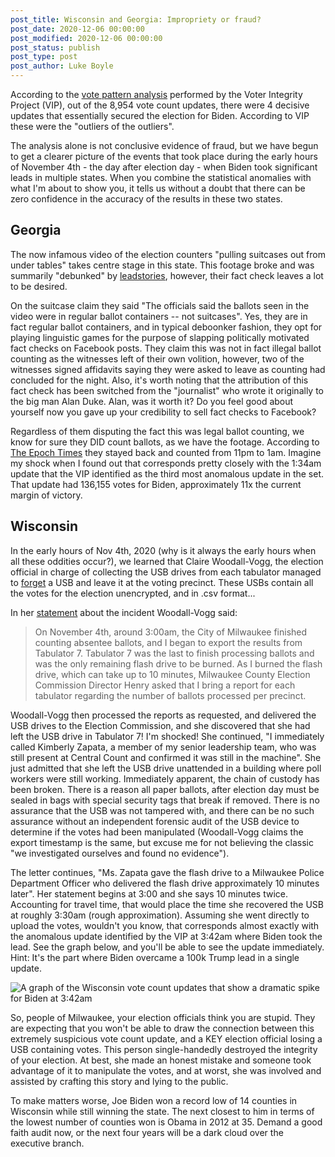 ```yaml
---
post_title: Wisconsin and Georgia: Impropriety or fraud? 
post_date: 2020-12-06 00:00:00
post_modified: 2020-12-06 00:00:00
post_status: publish
post_type: post
post_author: Luke Boyle
---
```


According to the [vote pattern analysis](https://votepatternanalysis.substack.com/p/voting-anomalies-2020) performed by
the Voter Integrity Project (VIP), out of the 8,954 vote count updates, there were 4 decisive updates that essentially
secured the election for Biden. According to VIP these were the "outliers of the outliers".

The analysis alone is not conclusive evidence of fraud, but we have begun to get a clearer picture of the events that
took place during the early hours of November 4th - the day after election day - when Biden took significant leads in
multiple states. When you combine the statistical anomalies with what I'm about to show you, it tells us without
a doubt that there can be zero confidence in the accuracy of the results in these two states.

## Georgia

The now infamous video of the election counters "pulling suitcases out from under tables" takes centre stage in this
state. This footage broke and was summarily "debunked" by [leadstories](https://leadstories.com/hoax-alert/2020/12/fact-check-video-from-ga-does-not-show-suitcases-filled-with-ballots-pulled-from-under-a-table-after-poll-workers-dismissed.html),
however, their fact check leaves a lot to be desired.

On the suitcase claim they said "The officials said the ballots seen in the video were in regular ballot containers -- not suitcases".
Yes, they are in fact regular ballot containers, and in typical deboonker fashion, they opt for playing linguistic games
for the purpose of slapping politically motivated fact checks on Facebook posts. They claim this was not in fact illegal
ballot counting as the witnesses left of their own volition, however, two of the witnesses signed affidavits saying
they were asked to leave as counting had concluded for the night. Also, it's worth noting that the attribution
of this fact check has been switched from the "journalist" who wrote it originally to the big man Alan Duke. Alan,
was it worth it? Do you feel good about yourself now you gave up your credibility to sell fact checks to Facebook?

Regardless of them disputing the fact this was legal ballot counting, we know for sure they DID count ballots, as
we have the footage. According to [The Epoch Times](https://www.theepochtimes.com/state-farm-arena-footage-shows-poll-workers-staying-behind-pulling-out-suitcases-with-ballots_3603293.html)
they stayed back and counted from 11pm to 1am. Imagine my shock when I found out that corresponds pretty closely with
the 1:34am update that the VIP identified as the third most anomalous update in the set. That update had 136,155
votes for Biden, approximately 11x the current margin of victory.

## Wisconsin

In the early hours of Nov 4th, 2020 (why is it always the early hours when all these oddities occur?), we learned
that Claire Woodall-Vogg, the election official in charge of collecting the USB drives from each tabulator
managed to [forget](https://www.wisconsinrightnow.com/2020/11/06/milwaukee-election-flash-drive/) a USB and leave it
at the voting precinct. These USBs contain all the votes for the election unencrypted, and in .csv format...

In her [statement](https://www.wisconsinrightnow.com/wp-content/uploads/2020/11/Wolfe-Letter-Regarding-Flash-Drive.docx-1.pdf) about the incident
Woodall-Vogg said:

> On November 4th, around 3:00am, the City of Milwaukee finished counting absentee ballots,
> and I began to export the results from Tabulator 7. Tabulator 7 was the last to finish
> processing ballots and was the only remaining flash drive to be burned. As I burned the flash drive,
> which can take up to 10 minutes, Milwaukee County Election Commission Director Henry asked that I
> bring a report for each tabulator regarding the number of ballots processed per precinct.

Woodall-Vogg then processed the reports as requested, and delivered the USB drives to the Election Commission,
and she discovered that she had left the USB drive in Tabulator 7! I'm shocked! She continued, "I immediately called
Kimberly Zapata, a member of my senior leadership team, who was still present at Central Count and confirmed it was
still in the machine". She just admitted that she left the USB drive unattended in a building where poll workers were
still working. Immediately apparent, the chain of custody has been broken. There is a reason all paper ballots, after
election day must be sealed in bags with special security tags that break if removed. There is no assurance that the USB
was not tampered with, and there can be no such assurance without an independent forensic audit of the USB device to
determine if the votes had been manipulated (Woodall-Vogg claims the export timestamp is the same, but excuse me for not
believing the classic "we investigated ourselves and found no evidence").

The letter continues, "Ms. Zapata gave the flash drive to a Milwaukee Police Department Officer who delivered the flash
drive approximately 10 minutes later". Her statement begins at 3:00 and she says 10 minutes twice. Accounting for
travel time, that would place the time she recovered the USB at roughly 3:30am (rough approximation). Assuming she went
directly to upload the votes, wouldn't you know, that corresponds almost exactly with the anomalous update identified
by the VIP at 3:42am where Biden took the lead. See the graph below, and you'll be able to see the update immediately.
Hint: It's the part where Biden overcame a 100k Trump lead in a single update.

![A graph of the Wisconsin vote count updates that show a dramatic spike for Biden at 3:42am](/images/wisconsin-graph.png)

So, people of Milwaukee, your election officials think you are stupid. They are expecting that you won't
be able to draw the connection between this extremely suspicious vote count update, and a KEY election official
losing a USB containing votes. This person single-handedly destroyed the integrity of your election. At best, she
made an honest mistake and someone took advantage of it to manipulate the votes, and at worst, she was involved
and assisted by crafting this story and lying to the public.

To make matters worse, Joe Biden won a record low of 14 counties in Wisconsin while still winning the state. The next
closest to him in terms of the lowest number of counties won is Obama in 2012 at 35. Demand a good faith audit now, or
the next four years will be a dark cloud over the executive branch.

